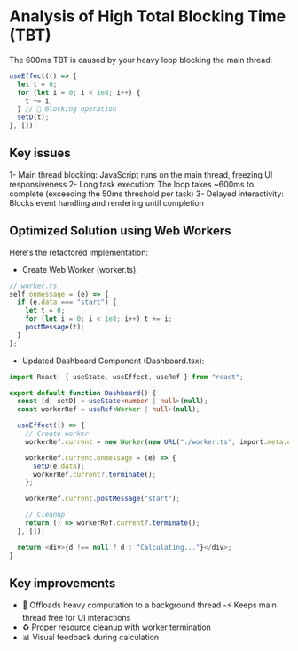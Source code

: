 # Analysis of High Total Blocking Time (TBT)

The 600ms TBT is caused by your heavy loop blocking the main thread:

```typescript
useEffect(() => {
  let t = 0;
  for (let i = 0; i < 1e8; i++) {
    t += i;
  } // 🚫 Blocking operation
  setD(t);
}, []);
```

## Key issues

1- Main thread blocking: JavaScript runs on the main thread, freezing UI responsiveness
2- Long task execution: The loop takes ~600ms to complete (exceeding the 50ms threshold per task)
3- Delayed interactivity: Blocks event handling and rendering until completion

## Optimized Solution using Web Workers

Here's the refactored implementation:

- Create Web Worker (worker.ts):

```typescript
// worker.ts
self.onmessage = (e) => {
  if (e.data === "start") {
    let t = 0;
    for (let i = 0; i < 1e8; i++) t += i;
    postMessage(t);
  }
};
```

- Updated Dashboard Component (Dashboard.tsx):

```typescript
import React, { useState, useEffect, useRef } from "react";

export default function Dashboard() {
  const [d, setD] = useState<number | null>(null);
  const workerRef = useRef<Worker | null>(null);

  useEffect(() => {
    // Create worker
    workerRef.current = new Worker(new URL("./worker.ts", import.meta.url));

    workerRef.current.onmessage = (e) => {
      setD(e.data);
      workerRef.current?.terminate();
    };

    workerRef.current.postMessage("start");

    // Cleanup
    return () => workerRef.current?.terminate();
  }, []);

  return <div>{d !== null ? d : "Calculating..."}</div>;
}
```

## Key improvements

- 🧵 Offloads heavy computation to a background thread
  -⚡️ Keeps main thread free for UI interactions
- ♻️ Proper resource cleanup with worker termination
- 📊 Visual feedback during calculation
